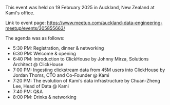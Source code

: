 This event was held on 19 February 2025 in Auckland, New Zealand at Kami's office.

Link to event page: https://www.meetup.com/auckland-data-engineering-meetup/events/305855663/

The agenda was as follows:
* 5:30 PM: Registration, dinner & networking
* 6:30 PM: Welcome & opening
* 6:40 PM: Introduction to ClickHouse by Johnny Mirza, Solutions Architect @ ClickHouse
* 7:00 PM: Ingesting clickstream data from 45M users into ClickHouse by Jordan Thoms, CTO and Co-Founder @ Kami
* 7:20 PM: The evolution of Kami’s data infrastructure by Chuan-Zheng Lee, Head of Data @ Kami
* 7:40 PM: Q&A
* 8:00 PM: Drinks & networking
